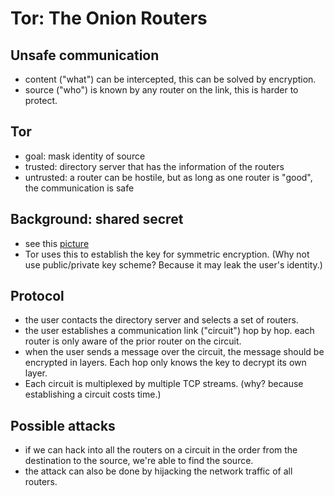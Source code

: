 # Tor: The Onion Routers

## Unsafe communication
 * content ("what") can be intercepted, this can be solved by encryption.
 * source ("who") is known by any router on the link, this is harder to protect.
 
## Tor
 * goal: mask identity of source  
 * trusted: directory server that has the information of the routers
 * untrusted: a router can be hostile, but as long as one router is "good", the communication is safe

## Background: shared secret
 * see this [picture](shared_secret.png)
 * Tor uses this to establish the key for symmetric encryption. (Why not use public/private key scheme? Because it may leak the user's identity.)

## Protocol
 * the user contacts the directory server and selects a set of routers.
 * the user establishes a communication link ("circuit") hop by hop. each router is only aware of the prior router on the circuit. 
 * when the user sends a message over the circuit, the message should be encrypted in layers. Each hop only knows the key to decrypt its own layer.   
 * Each circuit is multiplexed by multiple TCP streams. (why? because establishing a circuit costs time.)

## Possible attacks
 * if we can hack into all the routers on a circuit in the order from the destination to the source, we're able to find the source.
 * the attack can also be done by hijacking the network traffic of all routers. 
